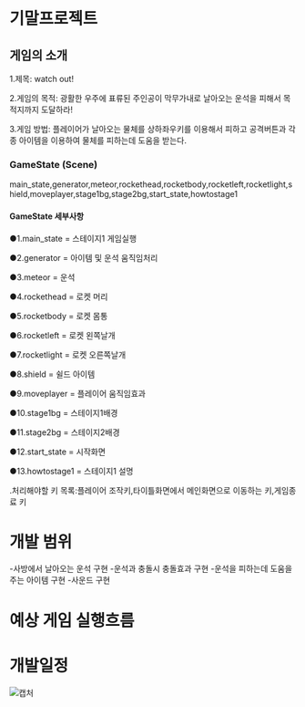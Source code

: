# 기말프로젝트

## 게임의 소개
1.제목: watch out!


2.게임의 목적: 광활한 우주에 표류된 주인공이 막무가내로 날아오는 운석을 피해서 목적지까지 도달하라!


3.게임 방법: 플레이어가 날아오는 물체를 상하좌우키를 이용해서 피하고 공격버튼과 각종 아이템을 이용하여 물체를 피하는데 도움을 받는다.


### GameState (Scene)
 main_state,generator,meteor,rockethead,rocketbody,rocketleft,rocketlight,shield,moveplayer,stage1bg,stage2bg,start_state,howtostage1
 

#### GameState 세부사항
 ●1.main_state = 스테이지1 게임실행

 ●2.generator = 아이템 및 운석 움직임처리

 ●3.meteor = 운석

 ●4.rockethead = 로켓 머리
 
 ●5.rocketbody = 로켓 몸통
 
 ●6.rocketleft = 로켓 왼쪽날개
 
 ●7.rocketlight = 로켓 오른쪽날개
 
 ●8.shield = 쉴드 아이템
 
 ●9.moveplayer = 플레이어 움직임효과
 
 ●10.stage1bg = 스테이지1배경
 
 ●11.stage2bg = 스테이지2배경
 
 ●12.start_state = 시작화면
 
 ●13.howtostage1 = 스테이지1 설명

.처리해야할 키 목록:플레이어 조작키,타이틀화면에서 메인화면으로 이동하는 키,게임종료 키

 # 개발 범위
  -사방에서 날아오는 운석 구현
  -운석과 충돌시 충돌효과 구현
  -운석을 피하는데 도움을 주는 아이템 구현
  -사운드 구현
 
 # 예상 게임 실행흐름
 

 
 # 개발일정

![캡처](https://user-images.githubusercontent.com/63137718/97064983-222cfd80-15e5-11eb-8dd5-d49330c85b58.PNG)
